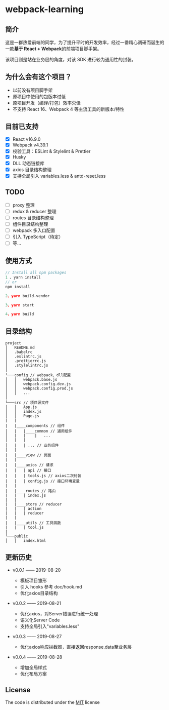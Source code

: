 # webpack-learning

## 简介

这是一群热爱前端的同学，为了提升平时的开发效率，经过一番精心调研而诞生的一款**基于 React + Webpack**的前端项目脚手架。

该项目则是站在业务层的角度，对该 SDK 进行较为通用性的封装。

## 为什么会有这个项目？

-   以前没有项目脚手架
-   原项目中使用的包版本过低
-   原项目开发（编译/打包）效率欠佳
-   不支持 React 16、Webpack 4 等主流工具的新版本/特性

## 目前已支持

-   [x] React v16.9.0
-   [x] Webpack v4.39.1
-   [x] 校验工具：ESLint & Stylelint & Prettier
-   [x] Husky
-   [x] DLL 动态链接库
-   [x] axios 目录结构整理
-   [x] 支持全局引入 variables.less & antd-reset.less

## TODO

-   [ ] proxy 整理
-   [ ] redux & reducer 整理
-   [ ] routes 目录结构整理
-   [ ] 组件目录结构整理
-   [ ] webpack 多入口配置
-   [ ] 引入 TypeScript（待定）
-   [ ] 等...

## 使用方式

```js
// Install all npm packages
1 、yarn install
// or
npm install

2、yarn build-vendor

3、yarn start

4、yarn build
```

## 目录结构

```
project
│   README.md
│   .babelrc
│   .eslintrc.js
│   .prettierrc.js
│   .stylelintrc.js
│
└───config // webpack、dll配置
│   │   webpack.base.js
│   │   webpack.config.dev.js
│   │   webpack.config.prod.js
│   │   ...
│
└───src // 项目源文件
│   │   App.js
│   │   index.js
│   │   Page.js
|   |
|   |____components // 组件
│   |   |____common // 通用组件
│   |   |    |   ...
│   |   |
│   |   | ... // 业务组件
|   |
|   |____view // 页面
|   |
|   |____axios // 请求
|   |   | api // 接口
|   |   | tools.js // axios二次封装
|   |   | config.js // 接口环境变量
|   |
|   |____routes // 路由
|   |   | index.js
|   |
|   |____store // reducer
|   |   | action
|   |   | reducer
|   |
|   |____utils // 工具函数
|   |   | tool.js
|
└───public
│   │   index.html
```

## 更新历史

-   v0.0.1 —— 2019-08-20
    -   模板项目雏形
    -   引入 hooks 参考 doc/hook.md
    -   优化axios目录结构

-   v0.0.2 —— 2019-08-21
    -   优化axios，对Server错误进行统一处理
    -   语义化Server Code
    -   支持全局引入"variables.less"

-   v0.0.3 —— 2019-08-27
    -   优化axios响应拦截器，直接返回response.data至业务层

-   v0.0.4 —— 2019-08-28
    -   增加全局样式
    -   优化布局方案

## License

The code is distributed under the [MIT](https://opensource.org/licenses/MIT) license
